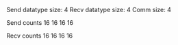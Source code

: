 Send datatype size: 4
Recv datatype size: 4
Comm size: 4

Send counts
16 
16 
16 
16 


Recv counts
16 
16 
16 
16 
